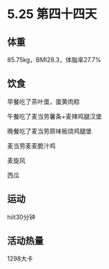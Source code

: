 # 5.25 第四十四天

## 体重

85.75kg，BMI28.3，体脂率27.7%

## 饮食

早餐吃了茶叶蛋，蛋黄肉粽

午餐吃了麦当劳薯条+麦辣鸡腿汉堡

晚餐吃了麦当劳原味板烧鸡腿堡

麦当劳麦麦脆汁鸡

麦旋风

西瓜

## 运动

hiit30分钟

## 活动热量

1298大卡